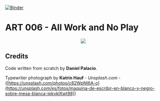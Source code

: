 [![Binder](https://mybinder.org/badge_logo.svg)](https://mybinder.org/v2/gh/palaciodaniel/art_006_all_work_no_play/main)

# ART 006 - All Work and No Play

<p align="center"> 
<img src="https://images.unsplash.com/photo-1583913836387-ab656f4e0457?q=80&w=1470&auto=format&fit=crop&ixlib=rb-4.0.3&ixid=M3wxMjA3fDB8MHxwaG90by1wYWdlfHx8fGVufDB8fHx8fA%3D%3D">
</p>

## Credits
Code written from scratch by **Daniel Palacio**.

Typewriter photograph by **Katrin Hauf** - *Unsplash.com* - ([https://unsplash.com/photos/c82WpNI6A-o](https://unsplash.com/es/fotos/maquina-de-escribir-en-blanco-y-negro-sobre-mesa-blanca-jpkvklXwt98))
